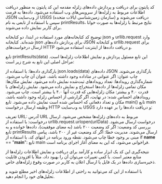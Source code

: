 کد پایتون برای دریافت و پردازش داده‌های زلزله
مقدمه
این کد پایتون به منظور دریافت اطلاعات مربوط به زلزله‌ها از سرویس‌های وب استفاده می‌شود. داده‌ها به فرمت JSON از وب‌سایت USGS (سازمان زمین‌شناسی ایالات متحده) دریافت می‌شوند و سپس با استفاده از تابعی به نام printResults، نتایج مرتبط با زلزله‌ها به صورت خوانا برای کاربر نمایش داده می‌شوند.

توضیح کد
کتابخانه‌های مورد استفاده
در ابتدا، دو کتابخانه json و urllib.request وارد شده‌اند. کتابخانه json برای پردازش داده‌های JSON و کتابخانه urllib.request برای ارسال درخواست‌های HTTP و دریافت داده‌ها از اینترنت استفاده می‌شود.

تابع printResults(data)
این تابع مسئول پردازش و نمایش اطلاعات زلزله‌ها است. مراحل اصلی این تابع به شرح زیر است:

بارگذاری داده‌ها: با استفاده از json.loads(data) داده‌های JSON بارگذاری می‌شوند.
چاپ عنوان: اگر عنوانی در متاداده وجود داشته باشد، عنوان آن چاپ می‌شود.
شماره‌گذاری رویدادها: تعداد رویدادهای ثبت‌شده نمایش داده می‌شود.
نمایش مکان‌ها: مکان تمامی زلزله‌ها از داده‌ها استخراج و نمایش داده می‌شود.
نمایش زلزله‌های با قدرت ۴.۰ و بیشتر: مکان زلزله‌هایی که قدرت آنها ۴.۰ یا بیشتر است، چاپ می‌شود.
رویدادهای احساس شده: در نهایت، اگر گزارشی از احساس زلزله وجود داشته باشد، مکان و تعداد دفعاتی که احساس شده است نمایش داده می‌شود.
تابع main()
تابع main وظیفه ارسال درخواست HTTP به وب‌سایت USGS و دریافت داده‌ها را بر عهده دارد:

تعریف URL: آدرس URL مربوط به داده‌های زلزله‌ها مشخص می‌شود.
ارسال درخواست: با استفاده از urllib.request.urlopen(urlData) درخواست ارسال می‌شود.
بررسی کد وضعیت: اگر کد وضعیت ۲۰۰ باشد (به معنای موفقیت)، داده‌ها خوانده و به تابع printResults ارسال می‌شوند.
مدیریت خطا: اگر کد وضعیت غیر از ۲۰۰ باشد، پیامی مبنی بر وجود خطا چاپ می‌شود.
نقطه ورود برنامه
در انتهای کد، با استفاده از if __name__ == "__main__": تابع main فراخوانی می‌شود، که این به معنای آغاز اجرای برنامه است.

نتیجه‌گیری
این کد یک ابزار ساده و کارآمد برای دریافت و نمایش اطلاعات زلزله‌ها از منابع معتبر است. با کمی تغییرات می‌توان آن را بهبود داد، مثلاً با افزودن قابلیت ذخیره‌سازی داده‌ها در یک فایل یا ارسال اعلان به کاربر در صورت وقوع زلزله‌های خاص.

با استفاده از این کد می‌توانید به راحتی از اطلاعات زلزله‌های اخیر مطلع شوید و تحلیل‌های خود را انجام دهید.

